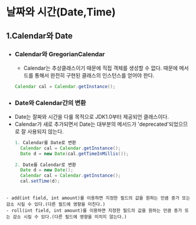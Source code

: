 # 날짜와 시간(Date,Time)
## 1.Calendar와 Date
  - ### Calendar와 GregorianCalendar
    - Calendar는 추상클래스이기 때문에 직접 객체를 생성할 수 없다. 때문에 메서드를 통해서 완전히 구현된 클래스의 인스턴스를 얻어야 한다.
    ```java
    Calendar cal = Calendar.getInstance();
    ```
   - ### Date와 Calendar간의 변환 
- Date는 잘짜와 시간을 다룰 목적으로 JDK1.0부터 제공되언 클래스이다.
- Calendar가 새로 추가되면서 Date는 대부분의 메서드가 'deprecated'되었으므로 잘 사용되지 않는다.
  ```java
  1. Calendar를 Date로 변환
    Calendar cal = Calendar.getInstance();
    Date d = new Date(cal.getTimeInMillis());
    
  2. Date를 Calendar로 변환
    Date d = new Date();
    Calendar cal = Calendar.getInstance();
    cal.setTime(d);
```

- add(int field, int amount)를 이용하면 지정한 필드의 값을 원하는 만큼 증가 또는 감소 시킬 수 있다.(다른 필드에 영향을 미친다.)
- roll(int field, int amount)를 이용하면 지정한 필드의 값을 원하는 만큼 증가 또는 감소 시킬 수 있다.(다른 필드에 영향을 미치지 않는다.)
